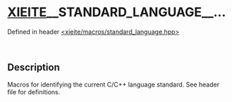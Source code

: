 # [XIEITE](../../macros.md)\_\_STANDARD\_LANGUAGE\_\_...
Defined in header [<xieite/macros/standard_language.hpp>](../../include/xieite/macros/standard_language.hpp)

&nbsp;

## Description
Macros for identifying the current C/C++ language standard. See header file for definitions.
